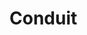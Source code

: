 # Conduit


<!--
# Conduit ![image](https://geps.dev/progress/100)
A demonstration website for testing purposes in which we can check, among other things, how the functions for creating, editing, and deleting posts and comments work, as well as check the operation of individual functionalities available in the software.

**Website**: https://conduit.mate.academy/

> [!NOTE]
> All data contained in this topic is for demonstration purposes and was created to represent activities for personal use.

#### TEST DESIGN TECHNIQUES
- [Decision Tables](https://docs.google.com/spreadsheets/d/1_QwLYoHX-wFwLkbF4XeUC8xj2N0owpHUrGfPhyajdVg/edit?usp=sharing),
- [Permission Testing](https://docs.google.com/spreadsheets/d/1sWTXYgmUzHOWZ_byyDByNwEZc-Yge0oUUuSJHusPbYI/edit?usp=sharing),
- [RTM](https://docs.google.com/spreadsheets/d/1V_a8-PQUHLUL0XI_8Qe2RyWdNLdfp5Eud5vHNXj-w6E/edit?usp=sharing)

## Test Plan - Confluence
```
https://drive.google.com/file/d/1UbIdFTEh6EvnyfX9bkic_5ouxOvzLB1g
```

## Test Cycle & Reports (QMetry)
![image](https://github.com/user-attachments/assets/a929bb53-ce3a-4e30-b29a-6b40f6cb2122)

#### Test Case Reports by Priority

![image](https://github.com/user-attachments/assets/7812772b-82de-4645-b5ca-f193ae9fd6db)

#### Test Execution Reports by Test Cycle

![image](https://github.com/user-attachments/assets/8983ce79-ddca-4d4f-9074-03333c4ca4b3)
  
#### Defects Reports by Defect Priority

![image](https://github.com/user-attachments/assets/85b0bf6a-a77a-4432-b757-07d19ec5bf22)

## Test Cases (QMetry)

```
https://docs.google.com/spreadsheets/d/1jhdSheEp4UuOUg-6s1QSJWD9kB-VjyLG8XLarTi69gE
```

![image](https://github.com/user-attachments/assets/d59651e5-b644-4ff8-bc44-72c53268dddb)

## Bugs (Jira)

```
https://docs.google.com/spreadsheets/d/1IOOXzgVQhU8L94FGYlnniQPbRjLNq-5KXBSmMT0aptQ
```

![image](https://github.com/user-attachments/assets/21b8708b-b9ca-479c-8d6e-03b2e99c83ca)
-->
